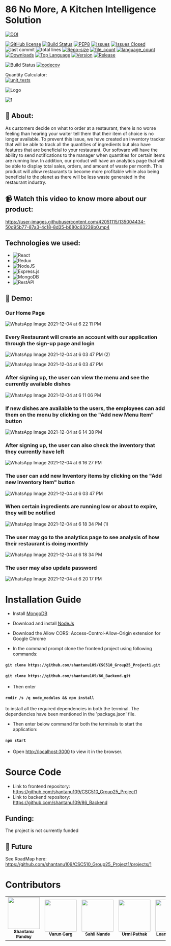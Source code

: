 # 86 No More, A Kitchen Intelligence Solution



[![DOI](https://zenodo.org/badge/DOI/10.5281/zenodo.5759097.svg)](https://doi.org/10.5281/zenodo.5759097)

[![GitHub license](https://img.shields.io/github/license/Naereen/StrapDown.js.svg)](https://github.com/Naereen/StrapDown.js/blob/master/LICENSE)
[![Build Status](https://app.travis-ci.com/shantanu109/CSC510_Group25_Project1.svg?branch=master)](https://app.travis-ci.com/shantanu109/CSC510_Group25_Project1)
[![PEP8](https://img.shields.io/badge/code%20style-pep8-orange.svg)](https://www.python.org/dev/peps/pep-0008/)
[![Issues](https://img.shields.io/github/issues/shantanu109/CSC510_Group25_Project1)](https://GitHub.com/shantanu109/CSC510_Group25_Project1/)
[![Issues Closed](https://img.shields.io/github/issues-closed/shantanu109/CSC510_Group25_Project1)](https://GitHub.com/shantanu109/CSC510_Group25_Project1/)
![last commit](https://img.shields.io/github/last-commit/shantanu109/CSC510_Group25_Project1)
![total lines](https://img.shields.io/tokei/lines/github/shantanu109/CSC510_Group25_Project1)
[![Repo-size](https://img.shields.io/github/repo-size/shantanu109/CSC510_Group25_Project1)](https://GitHub.com/shantanu109/CSC510_Group25_Project1/)
[![file_count](https://img.shields.io/github/directory-file-count/shantanu109/CSC510_Group25_Project1)](https://GitHub.com/shantanu109/CSC510_Group25_Project1/)
[![language_count](https://img.shields.io/github/languages/count/shantanu109/CSC510_Group25_Project1)](https://GitHub.com/shantanu109/CSC510_Group25_Project1/)
[![Downloads](https://img.shields.io/github/downloads/shantanu109/CSC510_Group25_Project1/total)](https://GitHub.com/shantanu109/CSC510_Group25_Project1/)
[![Top Language](https://img.shields.io/github/languages/top/shantanu109/CSC510_Group25_Project1)](https://GitHub.com/shantanu109/CSC510_Group25_Project1/)
[![Version](https://img.shields.io/github/package-json/v/shantanu109/wolfjobs)](https://GitHub.com/shantanu109/CSC510_Group25_Project1/)
[![Release](https://img.shields.io/github/v/release/shantanu109/wolfjobs)](https://GitHub.com/shantanu109/CSC510_Group25_Project1/)


![Build Status](https://github.com/ashakhatri007/CSC510_Group25_Project1/workflows/npm-build/badge.svg)
[![codecov](https://codecov.io/gh/ashakhatri007/CSC510_Group25_Project1/branch/main/graph/badge.svg?token=JAUQCX59SH)](https://codecov.io/gh/ashakhatri007/CSC510_Group25_Project1)


Quantity Calculator:  
[![unit_tests](https://github.com/ashakhatri007/CSC510_Group25_Project1/actions/workflows/QtyCalcTests.yml/badge.svg)](https://github.com/CSC510-Group-25/CSC510_Group25_Project1/actions/workflows/QtyCalcTests.yml)
 
![Logo](https://user-images.githubusercontent.com/89487138/144724853-bd0d6f22-1a44-4dc3-afc4-6270b2bd3f36.jpg)
 
![1](https://user-images.githubusercontent.com/53376580/144174937-51c5d973-bf6e-4268-b048-0b4ea82f5c34.png)


## 💎 About:
As customers decide on what to order at a restaurant, there is no worse feeling than hearing your 
waiter tell them that their item of choice is no longer available. To prevent this issue,
we have created an inventory tracker that will be able to track all the quantities of ingredients but 
also have features that are beneficial to your restaurant. Our software will have
the ability to send notifications to the manager when quantities for certain items are running low.
In addition, our product will have an analytics page that will be able to display total sales, orders,
and amount of waste per month. This product will allow restaurants to become more profitable while also
being beneficial to the planet as there will be less waste generated in the restaurant industry.

## 📹 Watch this video to know more about our product:
https://user-images.githubusercontent.com/42051115/135004434-50d95b77-87a3-4c18-8d35-b680c63239b0.mp4

## Technologies we used:
 - ![React](https://img.shields.io/badge/react-%2320232a.svg?style=for-the-badge&logo=react&logoColor=%2361DAFB)
 - ![Redux](https://img.shields.io/badge/redux-%23593d88.svg?style=for-the-badge&logo=redux&logoColor=white)
 - ![NodeJS](https://img.shields.io/badge/node.js-6DA55F?style=for-the-badge&logo=node.js&logoColor=white)
 - ![Express.js](https://img.shields.io/badge/express.js-%23404d59.svg?style=for-the-badge&logo=express&logoColor=%2361DAFB)
 - ![MongoDB](https://img.shields.io/badge/MongoDB-%234ea94b.svg?style=for-the-badge&logo=mongodb&logoColor=white)  
 - ![RestAPI](https://img.shields.io/badge/RestAPI-005571?style=for-the-badge&logo=restapi)

## 🚅 Demo:
### Our Home Page
![WhatsApp Image 2021-12-04 at 6 22 11 PM](https://user-images.githubusercontent.com/89566418/144727619-6768d86f-031b-4abe-981b-7baf3360616a.jpeg)


### Every Restaurant will create an account with our application through the sign-up page and login

![WhatsApp Image 2021-12-04 at 6 03 47 PM (2)](https://user-images.githubusercontent.com/89566418/144727355-8f862ecf-9fbf-4449-a352-ff21c50effdc.jpeg)

![WhatsApp Image 2021-12-04 at 6 03 47 PM](https://user-images.githubusercontent.com/89566418/144727272-d3fab7eb-a809-4ed2-b78c-2e74326d8e77.jpeg)


### After signing up, the user can view the menu and see the currently available dishes

![WhatsApp Image 2021-12-04 at 6 11 06 PM](https://user-images.githubusercontent.com/89566418/144727408-b083ee4f-74ca-4285-999b-4e2d020d94c4.jpeg)

### If new dishes are available to the users, the employees can add them on the menu by clicking on the "Add new Menu Item" button
![WhatsApp Image 2021-12-04 at 6 14 38 PM](https://user-images.githubusercontent.com/89566418/144727463-68cd58ed-52fb-48a4-9cf2-6bba9cbad8a8.jpeg)


### After signing up, the user can also check the inventory that they currently have left
![WhatsApp Image 2021-12-04 at 6 16 27 PM](https://user-images.githubusercontent.com/89566418/144727496-9f42e80f-3d94-4064-ad4a-bda59c8d635d.jpeg)


### The user can add new Inventory items by clicking on the "Add new Inventory Item" button
![WhatsApp Image 2021-12-04 at 6 03 47 PM](https://user-images.githubusercontent.com/89566418/144727495-ebfe7cb0-8e10-454c-b67d-ea104b23efa7.jpeg)


### When certain ingredients are running low or about to expire, they will be notified
![WhatsApp Image 2021-12-04 at 6 18 34 PM (1)](https://user-images.githubusercontent.com/89566418/144727550-7a3f2def-ca4c-45c5-bec6-249334c55697.jpeg)


### The user may go to the analytics page to see analysis of how their restaurant is doing monthly
![WhatsApp Image 2021-12-04 at 6 18 34 PM](https://user-images.githubusercontent.com/89566418/144727535-bbbc1eec-e8d6-4ab6-a2a4-f5edcadf6cbe.jpeg)


### The user may also update password
![WhatsApp Image 2021-12-04 at 6 20 17 PM](https://user-images.githubusercontent.com/89566418/144727574-b4f5f7d0-fe57-4ea8-96f9-c3bb48f382b6.jpeg)


# Installation Guide
 
 - Install [MongoDB](https://docs.mongodb.com/manual/tutorial/install-mongodb-on-windows)
 - Download and install [NodeJs](https://nodejs.org/en/download/)
 - Download the Allow CORS: Access-Control-Allow-Origin extension for Google Chrome
 
 - In the command prompt clone the frontend project using following commands:
#### `git clone https://github.com/shantanu109/CSC510_Group25_Project1.git`
#### `git clone https://github.com/shantanu109/86_Backend.git`


- Then enter
#### `rmdir /s /q node_modules && npm install`
 to install all the required dependencies in both the terminal. The dependencies have been mentioned in the 'package.json' file.

 - Then enter below command for both the terminals to start the application:
#### `npm start`

- Open [http://localhost:3000](http://localhost:3000) to view it in the browser.
 
# Source Code
 - Link to frontend repository: https://github.com/shantanu109/CSC510_Group25_Project1
 - Link to backend repository: https://github.com/shantanu109/86_Backend

## Funding:
The project is not currently funded

## 🌠 Future

See RoadMap here: https://github.com/shantanu109/CSC510_Group25_Project1/projects/1

# Contributors
  <table>
  <tr>
    <td align="center"><a href="https://github.com/shantanu109"><img src="https://avatars.githubusercontent.com/u/42075794?v=4" width="100px;" alt=""/><br /><sub><b>Shantanu Pandey</b></sub></a></td>
    <td align="center"><a href="https://github.com/gargvarun250"><img src="https://avatars.githubusercontent.com/u/89566418?v=4" width="100px;" alt=""/><br /><sub><b>Varun Garg</b></sub></a><br /></td>
    <td align="center"><a href="https://github.com/Sahil-Nande"><img src="https://avatars.githubusercontent.com/u/89487138?v=4" width="100px;" alt=""/><br /><sub><b>Sahil Nande</b></sub></a><br /></td>
    <td align="center"><a href="https://github.com/urmi6899"><img src="https://avatars.githubusercontent.com/u/53376580?v=4" width="100px;" alt=""/><br /><sub><b>Urmi Pathak</b></sub></a><br /></td>
    <td align="center"><a href="https://github.com/leanneserrao"><img src="https://avatars.githubusercontent.com/u/25662536?v=4" width="100px;" alt=""/><br /><sub><b>Leanne Serrao</b></sub></a><br /></td>
  </tr>
</table>

